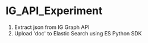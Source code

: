 # IG_API_Experiment

1. Extract json from IG Graph API
2. Upload 'doc' to Elastic Search using ES Python SDK